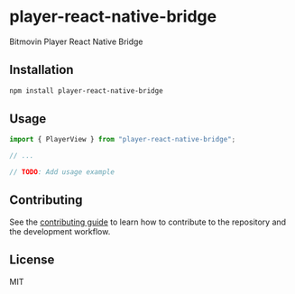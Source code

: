 # player-react-native-bridge

Bitmovin Player React Native Bridge

## Installation

```sh
npm install player-react-native-bridge
```

## Usage

```js
import { PlayerView } from "player-react-native-bridge";

// ...

// TODO: Add usage example
```

## Contributing

See the [contributing guide](CONTRIBUTING.md) to learn how to contribute to the repository and the development workflow.

## License

MIT
